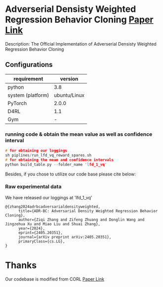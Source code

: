 # Adverserial Densisty Weighted Regression Behavior Cloning [Paper Link](https://arxiv.org/abs/2405.20351)

Description: The Official Implementation of Adverserial Densisty Weighted Regression Behavior Cloning

## Configurations

requirement  | version | 
--------  | ----- |
python | 3.8 |
system (platform) | ubuntu/Linux |
PyTorch | 2.0.0 |
D4RL | 1.1 |
Gym| -|
 
### running code & obtain the mean value as well as confidence interval

```c
# for obtaining our loggings
sh piplines/run_lfd_vq_reward_spares.sh
# for obtaining the mean and confidence intervals 
python build_table.py --folder_name 'lfd_1_vq'
```

Besides, if you chose to utilize our code base please cite below:

### Raw experimental data

We have released our loggings at 'lfd_1_vq'

```
@{zhang2024adrbcadversarialdensityweighted,
      title={ADR-BC: Adversarial Density Weighted Regression Behavior Cloning}, 
      author={Ziqi Zhang and Zifeng Zhuang and Donglin Wang and Jingzehua Xu and Miao Liu and Shuai Zhang},
      year={2024},
      eprint={2405.20351},
      journal={arXiv preprint arXiv:2405.20351},
      primaryClass={cs.LG},
}
```


# Thanks

Our codebase is modified from CORL [Paper Link](https://openreview.net/forum?id=SyAS49bBcv)
